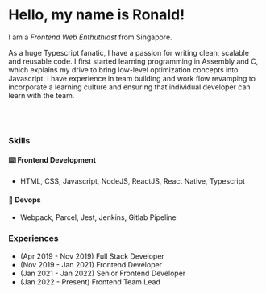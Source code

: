 # Hello, my name is Ronald!
I am a _Frontend Web Enthuthiast_ from Singapore.

As a huge Typescript fanatic, I have a passion for writing clean, scalable and reusable code. I first started learning programming in Assembly and C, which explains my drive to bring low-level optimization concepts into Javascript. I have experience in team building and work flow revamping to incorporate a learning culture and ensuring that individual developer can learn with the team.

<br />
<br />

### Skills
#### ⌨️ Frontend Development
- HTML, CSS, Javascript, NodeJS, ReactJS, React Native, Typescript

#### 🔨 Devops
- Webpack, Parcel, Jest, Jenkins, Gitlab Pipeline

### Experiences
- (Apr 2019 - Nov 2019) Full Stack Developer
- (Nov 2019 - Jan 2021) Frontend Developer
- (Jan 2021 - Jan 2022) Senior Frontend Developer
- (Jan 2022 - Present) Frontend Team Lead

